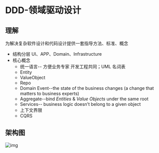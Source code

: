 # DDD-领域驱动设计



## 理解

  为解决复杂软件设计和代码设计提供一套指导方法、标准、概念

- 结构分层 UI、APP、Domain、Infrastructure
- 核心概念 
  - 统一语言-- 方便业务专家 开发工程共同；UML 名词表
  - Entity
  - ValueObject
  - Repo
  - Domain Event--the state of the business changes (a change that matters to business experts)
  - Aggregate--bind *Entities* & *Value Objects* under the same root
  - Services-- business logic doesn’t belong to a given object
  - 上下文界限
  - CQRS

## 架构图

![img](https://miro.medium.com/max/2092/1*BlLLGEuH7Wtj2AIyFYzdUw.png)